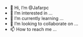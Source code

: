 - 👋 Hi, I’m @Jafarpc
- 👀 I’m interested in ...
- 🌱 I’m currently learning ...
- 💞️ I’m looking to collaborate on ...
- 📫 How to reach me ...

<!---
Jafarpc/Jafarpc is a ✨ special ✨ repository because its `README.md` (this file) appears on your GitHub profile.
You can click the Preview link to take a look at your changes.
--->

